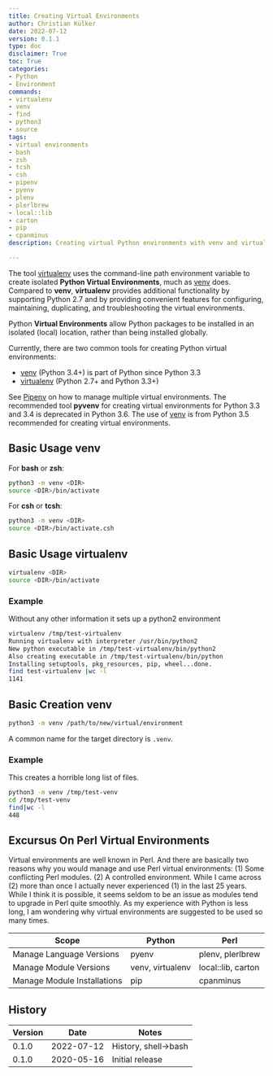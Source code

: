 ```yaml
---
title: Creating Virtual Environments
author: Christian Külker
date: 2022-07-12
version: 0.1.1
type: doc
disclaimer: True
toc: True
categories:
- Python
- Environment
commands:
- virtualenv
- venv
- find
- python3
- source
tags:
- virtual environments
- bash
- zsh
- tcsh
- csh
- pipenv
- pyenv
- plenv
- plerlbrew
- local::lib
- carton
- pip
- cpanminus
description: Creating virtual Python environments with venv and virtualenv

---
```


The tool [virtualenv] uses the command-line path environment variable to
create isolated **Python Virtual Environments**, much as [venv] does.
Compared to **venv**, **virtualenv** provides additional functionality by
supporting Python 2.7 and by providing convenient features for configuring,
maintaining, duplicating, and troubleshooting the virtual environments.

Python **Virtual Environments** allow Python packages to be installed in an
isolated (local) location, rather than being installed globally.

Currently, there are two common tools for creating Python virtual environments:

* [venv] (Python 3.4+) is part of Python since Python 3.3
* [virtualenv] (Python 2.7+ and Python 3.3+)

See [Pipenv] on how to manage multiple virtual environments. The recommended
tool **pyvenv** for creating virtual environments for Python 3.3 and 3.4 is
deprecated in Python 3.6. The use of [venv] is from Python 3.5 recommended for
creating virtual environments.

## Basic Usage venv

For **bash** or **zsh**:

```bash
python3 -m venv <DIR>
source <DIR>/bin/activate
```

For **csh** or **tcsh**:

```bash
python3 -m venv <DIR>
source <DIR>/bin/activate.csh
```

## Basic Usage virtualenv

```bash
virtualenv <DIR>
source <DIR>/bin/activate
```

### Example

Without any other information it sets up a python2 environment

```bash
virtualenv /tmp/test-virtualenv
Running virtualenv with interpreter /usr/bin/python2
New python executable in /tmp/test-virtualenv/bin/python2
Also creating executable in /tmp/test-virtualenv/bin/python
Installing setuptools, pkg_resources, pip, wheel...done.
find test-virtualenv |wc -l
1141
```

## Basic Creation venv

```bash
python3 -m venv /path/to/new/virtual/environment
```

A common name for the target directory is `.venv`.

### Example

This creates a horrible long list of files.

```bash
python3 -m venv /tmp/test-venv
cd /tmp/test-venv
find|wc -l
448
```

## Excursus On Perl Virtual Environments

Virtual environments are well known in Perl. And there are basically two
reasons why you would manage and use Perl virtual environments: (1) Some
conflicting Perl modules. (2) A controlled environment. While I came across (2)
more than once I actually never experienced (1) in the last 25 years. While I
think it is possible, it seems seldom to be an issue as modules tend to upgrade
in Perl quite smoothly. As my experience with Python is less long, I am
wondering why virtual environments are suggested to be used so many times.

| Scope                       | Python           | Perl                |
| --------------------------- | ---------------- | ------------------- |
| Manage Language Versions    | pyenv            | plenv, plerlbrew    |
| Manage Module Versions      | venv, virtualenv | local::lib, carton  |
| Manage Module Installations | pip              | cpanminus           |

## History

| Version | Date       | Notes                                                |
| ------- | ---------- | ---------------------------------------------------- |
| 0.1.0   | 2022-07-12 | History, shell->bash                                 |
| 0.1.0   | 2020-05-16 | Initial release                                      |

[venv]: https://docs.python.org/3/library/venv.html
[virtualenv]: http://virtualenv.pypa.io/
[Pipenv]: https://packaging.python.org/key_projects/#pipenv

